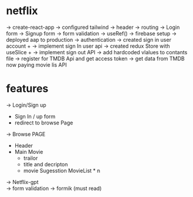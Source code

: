 # netflix 

-> create-react-app 
-> configured tailwind 
->  header 
-> routing 
-> Login form
-> Signup form
-> form validation 
-> useRef()
-> firebase setup 
-> deployed  aap to production
-> authentication
-> created sign in user account +
-> implement sign In user api
-> created redux Store with useSlice +
-> implement sign out  API 
-> add hardcoded vlalues to contants file
-> register for TMDB Api and get access token 
-> get data from TMDB now paying movie lis API


# features

-> Login/Sign up 
   - Sign In / up  form 
   - redirect to browse  Page

-> Browse PAGE 
   - Header
   - Main Movie 
     - trailor 
     - title and decripton 
     - movie Sugesstion 
        MovieList * n

-> Netflix-gpt             
-> form validation 
-> formik (must read)